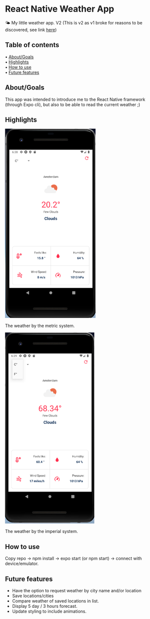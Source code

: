# React Native Weather App

🌤
My little weather app. V2
(This is v2 as v1 broke for reasons to be discovered, see link [here](https://github.com/JasonNelemans/rn-weather-app))

## Table of contents

• [About/Goals](#About/Goals)\
• [Highlights](#Highlights)\
• [How to use](#How-to-use)\
• [Future features](#Future-features)

## About/Goals

This app was intended to introduce me to the React Native framework (through Expo cli), but also to be able to read the current weather ;)

## Highlights

![metric](/assets/metric.png)

The weather by the metric system.

![imperial](/assets/imperial.png)

The weather by the imperial system.

## How to use

Copy repo -> npm install -> expo start (or npm start) -> connect with device/emulator.

## Future features

- Have the option to request weather by city name and/or location
- Save locations/cities
- Compare weather of saved locations in list.
- Display 5 day / 3 hours forecast.
- Update styling to include animations.
